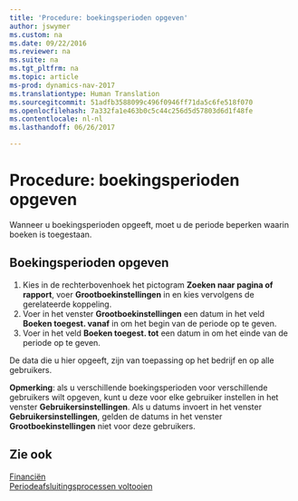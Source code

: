 ```yaml
---
title: 'Procedure: boekingsperioden opgeven'
author: jswymer
ms.custom: na
ms.date: 09/22/2016
ms.reviewer: na
ms.suite: na
ms.tgt_pltfrm: na
ms.topic: article
ms-prod: dynamics-nav-2017
ms.translationtype: Human Translation
ms.sourcegitcommit: 51adfb3588099c496f0946ff71da5c6fe518f070
ms.openlocfilehash: 7a332fa1e463b0c5c44c256d5d57803d6d1f48fe
ms.contentlocale: nl-nl
ms.lasthandoff: 06/26/2017

---
```


# <a name="how-to-specify-posting-periods"></a>Procedure: boekingsperioden opgeven
Wanneer u boekingsperioden opgeeft, moet u de periode beperken waarin boeken is toegestaan.

## <a name="to-specify-posting-periods"></a>Boekingsperioden opgeven
1. Kies in de rechterbovenhoek het pictogram **Zoeken naar pagina of rapport**, voer **Grootboekinstellingen** in en kies vervolgens de gerelateerde koppeling.
2. Voer in het venster **Grootboekinstellingen** een datum in het veld **Boeken toegest. vanaf** in om het begin van de periode op te geven.
3. Voer in het veld **Boeken toegest. tot** een datum in om het einde van de periode op te geven.

De data die u hier opgeeft, zijn van toepassing op het bedrijf en op alle gebruikers.

**Opmerking**: als u verschillende boekingsperioden voor verschillende gebruikers wilt opgeven, kunt u deze voor elke gebruiker instellen in het venster **Gebruikersinstellingen**. Als u datums invoert in het venster **Gebruikersinstellingen**, gelden de datums in het venster **Grootboekinstellingen** niet voor deze gebruikers.


## <a name="see-also"></a>Zie ook
[Financiën](finance-setup.md)  
[Periodeafsluitingsprocessen voltooien](year-how-complete-period-end-processes.md)


